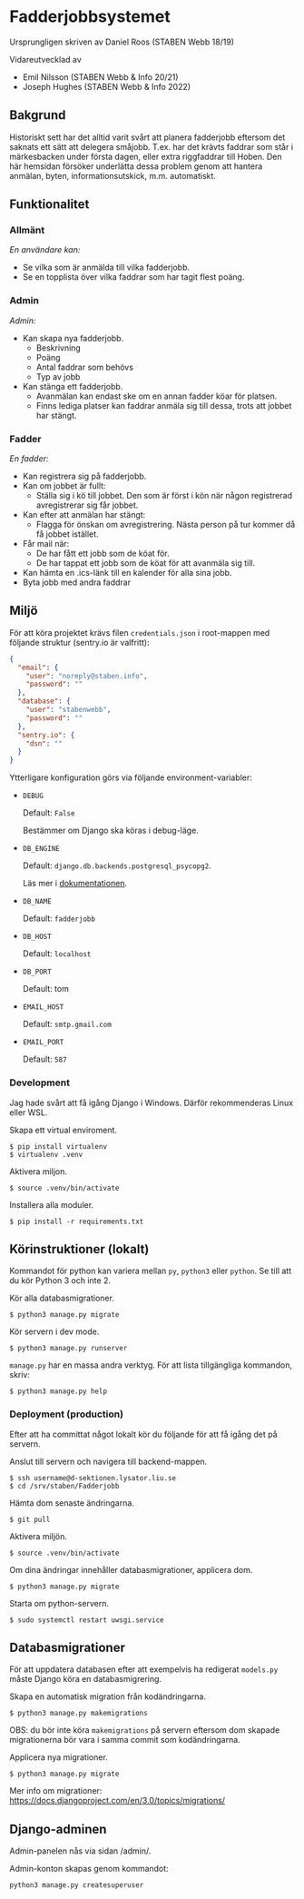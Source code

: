 # Fadderjobbsystemet

Ursprungligen skriven av Daniel Roos (STABEN Webb 18/19)

Vidareutvecklad av
- Emil Nilsson (STABEN Webb & Info 20/21)
- Joseph Hughes (STABEN Webb & Info 2022)

## Bakgrund

Historiskt sett har det alltid varit svårt att planera fadderjobb
eftersom det saknats ett sätt att delegera småjobb. T.ex. har det krävts faddrar
som står i märkesbacken under första dagen, eller extra riggfaddrar till Hoben.
Den här hemsidan försöker underlätta dessa problem genom att hantera anmälan,
byten, informationsutskick, m.m. automatiskt.

## Funktionalitet

### Allmänt

_En användare kan:_

- Se vilka som är anmälda till vilka fadderjobb.
- Se en topplista över vilka faddrar som har tagit flest poäng.

### Admin

_Admin:_

- Kan skapa nya fadderjobb.
    - Beskrivning
    - Poäng
    - Antal faddrar som behövs
    - Typ av jobb
- Kan stänga ett fadderjobb.
    - Avanmälan kan endast ske om en annan fadder köar för platsen.
    - Finns lediga platser kan faddrar anmäla sig till dessa, trots att jobbet har stängt.

### Fadder

_En fadder:_

- Kan registrera sig på fadderjobb.
- Kan om jobbet är fullt:
    - Ställa sig i kö till jobbet. Den som är först i kön när någon registrerad avregistrerar sig får jobbet.
- Kan efter att anmälan har stängt:
    - Flagga för önskan om avregistrering. Nästa person på tur kommer då få jobbet istället.
- Får mail när:
    - De har fått ett jobb som de köat för.
    - De har tappat ett jobb som de köat för att avanmäla sig till.
- Kan hämta en .ics-länk till en kalender för alla sina jobb.
- Byta jobb med andra faddrar

## Miljö

För att köra projektet krävs filen `credentials.json` i root-mappen 
med följande struktur (sentry.io är valfritt):
```json
{
  "email": {
    "user": "noreply@staben.info",
    "password": ""
  },
  "database": {
    "user": "stabenwebb",
    "password": ""
  },
  "sentry.io": {
    "dsn": ""
  }
}
```

Ytterligare konfiguration görs via följande environment-variabler:

* `DEBUG`

    Default: `False`
    
    Bestämmer om Django ska köras i debug-läge.
    
* `DB_ENGINE`

    Default: `django.db.backends.postgresql_psycopg2`.
    
    Läs mer i
    [dokumentationen](https://docs.djangoproject.com/en/2.1/ref/databases/).

* `DB_NAME`

    Default: `fadderjobb`

* `DB_HOST`

    Default: `localhost`

* `DB_PORT`

    Default: tom

* `EMAIL_HOST`

    Default: `smtp.gmail.com`
    
* `EMAIL_PORT`

    Default: `587`


### Development
Jag hade svårt att få igång Django i Windows. Därför rekommenderas Linux eller WSL.

Skapa ett virtual enviroment.
```shell
$ pip install virtualenv
$ virtualenv .venv
```

Aktivera miljon.
```shell
$ source .venv/bin/activate
```

Installera alla moduler.
```shell
$ pip install -r requirements.txt
```

## Körinstruktioner (lokalt)
Kommandot för python kan variera mellan `py`, `python3` eller `python`. Se till att du kör Python 3 och inte 2.

Kör alla databasmigrationer.
```shell
$ python3 manage.py migrate
```

Kör servern i dev mode.
```shell
$ python3 manage.py runserver
```

`manage.py` har en massa andra verktyg. För att lista tillgängliga kommandon, skriv:

```shell
$ python3 manage.py help
```

### Deployment (production)
Efter att ha committat något lokalt kör du följande för att få igång det på servern.

Anslut till servern och navigera till backend-mappen.
```shell
$ ssh username@d-sektionen.lysator.liu.se
$ cd /srv/staben/Fadderjobb
```

Hämta dom senaste ändringarna.
```shell
$ git pull
```

Aktivera miljön.
```shell
$ source .venv/bin/activate
```

Om dina ändringar innehåller databasmigrationer, applicera dom.
```shell
$ python3 manage.py migrate
```

Starta om python-servern.
```shell
$ sudo systemctl restart uwsgi.service
```

## Databasmigrationer
För att uppdatera databasen efter att exempelvis ha redigerat `models.py` måste Django köra en databasmigrering.

Skapa en automatisk migration från kodändringarna.
```shell
$ python3 manage.py makemigrations
```

OBS: du bör inte köra `makemigrations` på servern eftersom dom skapade migrationerna bör vara i samma commit som kodändringarna.

Applicera nya migrationer. 
```shell
$ python3 manage.py migrate
```

Mer info om migrationer: https://docs.djangoproject.com/en/3.0/topics/migrations/

## Django-adminen
Admin-panelen nås via sidan /admin/.

Admin-konton skapas genom kommandot:

```shell
python3 manage.py createsuperuser
```
